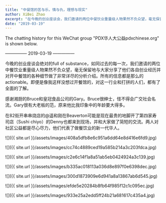 ```yaml
---
title: "中餐馆的苦与乐，情与仇，理想与现实"
author: XiBei Zhao
excerpt: "在今晚的创业座谈会，我们邀请的两位中餐饮业重量级人物果然不负众望，毫无保留地与大家分享了他们各自创业经历并对开中餐馆的各种细节做了非常详尽的分析介绍。所有的信息都是那么的actionable。即便是像我这样没想过开餐馆的，对这一行业和打拼的人们，都有了全面的了解。"
date: "2019-03-19"
---
```


The chatting history for this WeChat group "PDX华人大公益pdxchinese.org" is shown below.

—————  2019-03-19  —————

今晚的创业座谈会绝对的full of substance，如同过去的每一次，我们邀请的两位中餐饮业重量级人物果然不负众望，毫无保留地与大家分享了他们各自创业经历并对开中餐馆的各种细节做了非常详尽的分析介绍。所有的信息都是那么的actionable。即便是像我这样没想过开餐馆的，对这一行业和打拼的人们，都有了全面的了解。

感谢湘厨的Bruce和皇冠食品公司的Gary。Bruce很绅士，怪不得会广交社会名流。Gary很有大老板的范，原来他比我印象中的年龄要大得多。

在82街开串串烧店的@遥和刚在Beaverton可能是现在最贵的地脚开了第四家寿司店（Sushi chiyo）的Denny也都来到现场，并和大家做了简短的交流。两人对社区公益都是尽心尽力，他们代表了做餐饮业的新一代华人。

![]({{ site.url }}/assets/images/408a5dfb8e6c951a6dd64e8d416e6fd9.jpg)

![]({{ site.url }}/assets/images/cc74c4889ced19a585b214a3c203fdca.jpg)

![]({{ site.url }}/assets/images/c2e6c14f1a8a51ab5eb0424924a3c139.jpg)

![]({{ site.url }}/assets/images/b335ac018113a036d8e897f0e6398dec.jpg)

![]({{ site.url }}/assets/images/300d1873909e6d941a8a13867ab6d545.jpg)

![]({{ site.url }}/assets/images/efde5e20284b8fb64f985f12c1c095ec.jpg)

![]({{ site.url }}/assets/images/933e25a2edd5ff24b21a681617c435a4.jpg)
